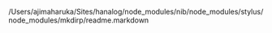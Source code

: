 /Users/ajimaharuka/Sites/hanalog/node_modules/nib/node_modules/stylus/node_modules/mkdirp/readme.markdown